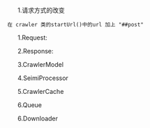 <ul>1.请求方式的改变</ul>
	
	在 crawler 类的startUrl()中的url 加上 "##post"
<ul></ul>
<ul></ul>
<ul></ul>
<ul></ul>
<ul></ul>
<ul></ul>
<ul></ul>
<ul></ul>
<ul></ul>
<ul></ul>


<ul>1.Request:</ul>
<ul>2.Response:</ul>
<ul>3.CrawlerModel</ul>
<ul>4.SeimiProcessor</ul>
<ul>5.CrawlerCache</ul>
<ul>6.Queue</ul>
<ul>6.Downloader</ul>
<ul></ul>
<ul></ul>

